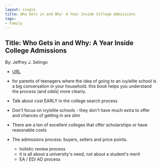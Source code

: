 ```yaml
---
layout: single
title: Who Gets in and Why- A Year Inside College Admissions
tags:
- Family
---
```


## Title: Who Gets in and Why: A Year Inside College Admissions
By: Jeffrey J. Selingo




- [URL](https://www.amazon.com/Who-Gets-Why-College-Admissions/dp/1982116293)


- for parents of teenagers where the idea of going to an ivy/elite school is a big conversation in your household. this book helps you understand the process (and odds) more clearly. 

- Talk about cost  EARLY in the college search process
- Don't focus on ivy/elite schools - they don't have much extra  to offer and chances of getting in are slim
- There are a ton of excellent colleges that offer scholarships or have reasonable costs
- The admissions process: buyers, sellers and price points.
  + holistic review process
  + it is all about a university's need, not about a student's merit
  + EA / ED/ AD process
  
